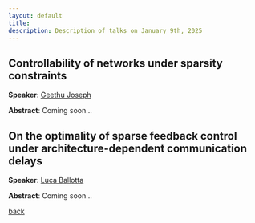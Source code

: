 ```yaml
---
layout: default
title: 
description: Description of talks on January 9th, 2025
---
```




## Controllability of networks under sparsity constraints


**Speaker**: [Geethu Joseph](https://microelectronics.tudelft.nl/People/bio.php?id=794)

**Abstract**: Coming soon...


## On the optimality of sparse feedback control under architecture-dependent communication delays


**Speaker**: [Luca Ballotta](https://scholar.google.com/citations?user=0Fv9vH8AAAAJ&hl=it)

**Abstract**: Coming soon...


[back](../index.md#january-9th-2025)
